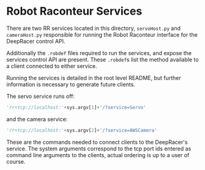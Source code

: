 # Robot Raconteur Services
There are two RR services located in this directory, `servoHost.py` and `cameraHost.py` responsible for running the Robot Raconteur interface for the DeepRacer control API.

Additionally the `.robdef` files required to run the services, and expose the services control API are present. These `.robdef`s list the method available to a client connected to either service. 

Running the services is detailed in the root level README, but further information is necessary to generate future clients.

The servo service runs off: 
```python
'rr+tcp://localhost:'+sys.argv[1]+'/?service=Servo'
```
and the camera service:
```python
'rr+tcp://localhost:'+sys.argv[2]+'/?service=AWSCamera'
```
These are the commands needed to connect clients to the DeepRacer's service. The system arguments correspond to the tcp port ids entered as command line arguments to the clients, actual ordering is up to a user of course.